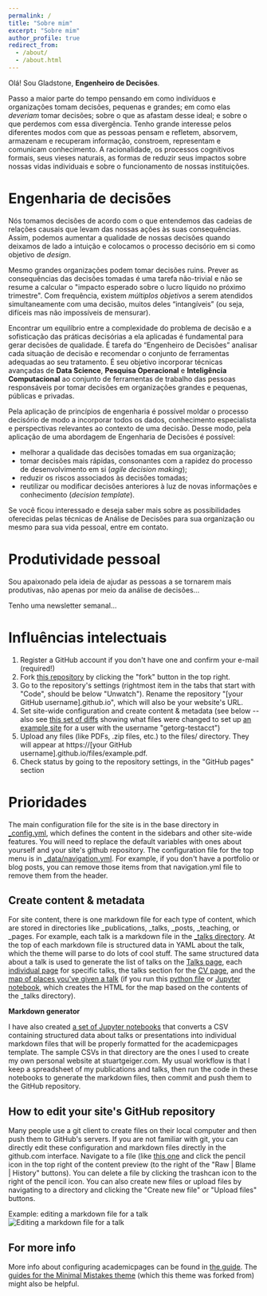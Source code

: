 ```yaml
---
permalink: /
title: "Sobre mim"
excerpt: "Sobre mim"
author_profile: true
redirect_from: 
  - /about/
  - /about.html
---
```

Olá! Sou Gladstone, **Engenheiro de Decisões**. 

Passo a maior parte do tempo pensando em como indivíduos e organizações tomam decisões, pequenas e grandes; em como elas *deveriam* tomar decisões; sobre o que as afastam desse ideal; e sobre o que perdemos com essa divergência. Tenho grande interesse pelos diferentes modos com que as pessoas pensam e refletem, absorvem, armazenam e recuperam informação, constroem, representam e comunicam conhecimento. A racionalidade, os processos cognitivos formais, seus vieses naturais, as formas de reduzir seus impactos sobre nossas vidas individuais e sobre o funcionamento de nossas instituições.

Engenharia de decisões
======
Nós tomamos decisões de acordo com o que entendemos das cadeias de relações causais que levam das nossas ações às suas consequências. Assim, podemos aumentar a qualidade de nossas decisões quando deixamos de lado a intuição e colocamos o processo decisório em si como objetivo de *design*. 

Mesmo grandes organizações podem tomar decisões ruins. Prever as consequências das decisões tomadas é uma tarefa não-trivial e não se resume a calcular o "impacto esperado sobre o lucro líquido no próximo trimestre". Com frequência, existem *múltiplos objetivos* a serem atendidos simultaneamente com uma decisão, muitos deles “intangíveis” (ou seja, difíceis mas não impossíveis de mensurar).

Encontrar um equilíbrio entre a complexidade do problema de decisão e a sofisticação das práticas decisórias a ela aplicadas é fundamental para gerar decisões de qualidade. É tarefa do “Engenheiro de Decisões” analisar cada situação de decisão e recomendar o conjunto de ferramentas adequadas ao seu tratamento. É seu objetivo incorporar técnicas avançadas de **Data Science**, **Pesquisa Operacional** e **Inteligência Computacional** ao conjunto de ferramentas de trabalho das pessoas responsáveis por tomar decisões em organizações grandes e pequenas, públicas e privadas.

Pela aplicação de princípios de engenharia é possível moldar o processo decisório de modo a incorporar todos os dados, conhecimento especialista e perspectivas relevantes ao contexto de uma decisão. Desse modo, pela aplicação de uma abordagem de Engenharia de Decisões é possível:

- melhorar a qualidade das decisões tomadas em sua organização;
- tomar decisões mais rápidas, consonantes com a rapidez do processo de desenvolvimento em si (*agile decision making*);
- reduzir os riscos associados às decisões tomadas;
- reutilizar ou modificar decisões anteriores à luz de novas informações e conhecimento (*decision template*).

Se você ficou interessado e deseja saber mais sobre as possibilidades oferecidas pelas técnicas de Análise de Decisões para sua organização ou mesmo para sua vida pessoal, entre em contato.

Produtividade pessoal
======
Sou apaixonado pela ideia de ajudar as pessoas a se tornarem mais produtivas, não apenas por meio da análise de decisões...

Tenho uma newsletter semanal...

Influências intelectuais
======
1. Register a GitHub account if you don't have one and confirm your e-mail (required!)
1. Fork [this repository](https://github.com/academicpages/academicpages.github.io) by clicking the "fork" button in the top right. 
1. Go to the repository's settings (rightmost item in the tabs that start with "Code", should be below "Unwatch"). Rename the repository "[your GitHub username].github.io", which will also be your website's URL.
1. Set site-wide configuration and create content & metadata (see below -- also see [this set of diffs](http://archive.is/3TPas) showing what files were changed to set up [an example site](https://getorg-testacct.github.io) for a user with the username "getorg-testacct")
1. Upload any files (like PDFs, .zip files, etc.) to the files/ directory. They will appear at https://[your GitHub username].github.io/files/example.pdf.  
1. Check status by going to the repository settings, in the "GitHub pages" section

Prioridades
======
The main configuration file for the site is in the base directory in [_config.yml](https://github.com/academicpages/academicpages.github.io/blob/master/_config.yml), which defines the content in the sidebars and other site-wide features. You will need to replace the default variables with ones about yourself and your site's github repository. The configuration file for the top menu is in [_data/navigation.yml](https://github.com/academicpages/academicpages.github.io/blob/master/_data/navigation.yml). For example, if you don't have a portfolio or blog posts, you can remove those items from that navigation.yml file to remove them from the header. 

Create content & metadata
------
For site content, there is one markdown file for each type of content, which are stored in directories like _publications, _talks, _posts, _teaching, or _pages. For example, each talk is a markdown file in the [_talks directory](https://github.com/academicpages/academicpages.github.io/tree/master/_talks). At the top of each markdown file is structured data in YAML about the talk, which the theme will parse to do lots of cool stuff. The same structured data about a talk is used to generate the list of talks on the [Talks page](https://academicpages.github.io/talks), each [individual page](https://academicpages.github.io/talks/2012-03-01-talk-1) for specific talks, the talks section for the [CV page](https://academicpages.github.io/cv), and the [map of places you've given a talk](https://academicpages.github.io/talkmap.html) (if you run this [python file](https://github.com/academicpages/academicpages.github.io/blob/master/talkmap.py) or [Jupyter notebook](https://github.com/academicpages/academicpages.github.io/blob/master/talkmap.ipynb), which creates the HTML for the map based on the contents of the _talks directory).

**Markdown generator**

I have also created [a set of Jupyter notebooks](https://github.com/academicpages/academicpages.github.io/tree/master/markdown_generator
) that converts a CSV containing structured data about talks or presentations into individual markdown files that will be properly formatted for the academicpages template. The sample CSVs in that directory are the ones I used to create my own personal website at stuartgeiger.com. My usual workflow is that I keep a spreadsheet of my publications and talks, then run the code in these notebooks to generate the markdown files, then commit and push them to the GitHub repository.

How to edit your site's GitHub repository
------
Many people use a git client to create files on their local computer and then push them to GitHub's servers. If you are not familiar with git, you can directly edit these configuration and markdown files directly in the github.com interface. Navigate to a file (like [this one](https://github.com/academicpages/academicpages.github.io/blob/master/_talks/2012-03-01-talk-1.md) and click the pencil icon in the top right of the content preview (to the right of the "Raw | Blame | History" buttons). You can delete a file by clicking the trashcan icon to the right of the pencil icon. You can also create new files or upload files by navigating to a directory and clicking the "Create new file" or "Upload files" buttons. 

Example: editing a markdown file for a talk
![Editing a markdown file for a talk](/images/editing-talk.png)

For more info
------
More info about configuring academicpages can be found in [the guide](https://academicpages.github.io/markdown/). The [guides for the Minimal Mistakes theme](https://mmistakes.github.io/minimal-mistakes/docs/configuration/) (which this theme was forked from) might also be helpful.
